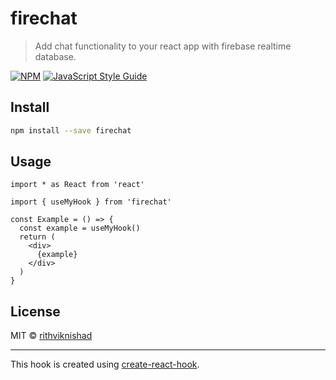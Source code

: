 # firechat

> Add chat functionality to your react app with firebase realtime database.

[![NPM](https://img.shields.io/npm/v/firechat.svg)](https://www.npmjs.com/package/firechat) [![JavaScript Style Guide](https://img.shields.io/badge/code_style-standard-brightgreen.svg)](https://standardjs.com)

## Install

```bash
npm install --save firechat
```

## Usage

```tsx
import * as React from 'react'

import { useMyHook } from 'firechat'

const Example = () => {
  const example = useMyHook()
  return (
    <div>
      {example}
    </div>
  )
}
```

## License

MIT © [rithviknishad](https://github.com/rithviknishad)

---

This hook is created using [create-react-hook](https://github.com/hermanya/create-react-hook).
